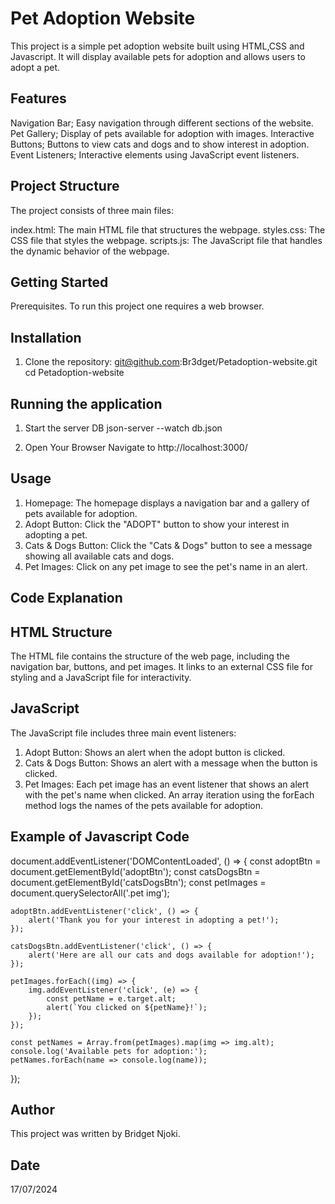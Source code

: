 # Pet Adoption Website
This project is a simple pet adoption website built using HTML,CSS and Javascript. It will display available pets for adoption and allows users to adopt a pet.

## Features
Navigation Bar; Easy navigation through different sections of the website.
Pet Gallery; Display of pets available for adoption with images.
Interactive Buttons; Buttons to view cats and dogs and to show interest in adoption.
Event Listeners; Interactive elements using JavaScript event listeners.


## Project Structure 
The project consists of three main files:

index.html: The main HTML file that structures the webpage.
styles.css: The CSS file that styles the webpage.
scripts.js: The JavaScript file that handles the dynamic behavior of the webpage.

## Getting Started
Prerequisites.
To run this project one requires a web browser.

## Installation
1. Clone the repository:
git@github.com:Br3dget/Petadoption-website.git
cd Petadoption-website

## Running the application
1. Start the server DB
json-server --watch db.json

2. Open Your Browser
Navigate to http://localhost:3000/

## Usage 
1. Homepage: The homepage displays a navigation bar and a gallery of pets available for adoption.
2. Adopt Button: Click the "ADOPT" button to show your interest in adopting a pet.
3. Cats & Dogs Button: Click the "Cats & Dogs" button to see a message showing all available cats and dogs.
4. Pet Images: Click on any pet image to see the pet's name in an alert.

## Code Explanation
## HTML Structure
The HTML file contains the structure of the web page, including the navigation bar, buttons, and pet images.
It links to an external CSS file for styling and a JavaScript file for interactivity.

## JavaScript
The JavaScript file includes three main event listeners:

1. Adopt Button: Shows an alert when the adopt button is clicked.
2. Cats & Dogs Button: Shows an alert with a message when the button is clicked.
3. Pet Images: Each pet image has an event listener that shows an alert with the pet's name when clicked.
An array iteration using the forEach method logs the names of the pets available for adoption.


## Example of Javascript Code
document.addEventListener('DOMContentLoaded', () => {
    const adoptBtn = document.getElementById('adoptBtn');
    const catsDogsBtn = document.getElementById('catsDogsBtn');
    const petImages = document.querySelectorAll('.pet img');

    adoptBtn.addEventListener('click', () => {
        alert('Thank you for your interest in adopting a pet!');
    });

    catsDogsBtn.addEventListener('click', () => {
        alert('Here are all our cats and dogs available for adoption!');
    });

    petImages.forEach((img) => {
        img.addEventListener('click', (e) => {
            const petName = e.target.alt;
            alert(`You clicked on ${petName}!`);
        });
    });

    const petNames = Array.from(petImages).map(img => img.alt);
    console.log('Available pets for adoption:');
    petNames.forEach(name => console.log(name));
});

## Author
This project was written by Bridget Njoki.

## Date
17/07/2024